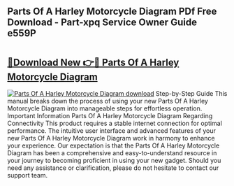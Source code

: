 ## Parts Of A Harley Motorcycle Diagram PDf Free Download - Part-xpq Service Owner Guide e559P

# <h2><a href="http://dfltc5q.blite.top/?on=Parts+Of+A+Harley+Motorcycle+Diagram">🔗Download New 👉🔴 Parts Of A Harley Motorcycle Diagram</a></h2>

[![Parts Of A Harley Motorcycle Diagram download](https://i.imgur.com/lujVjoI.png)](http://dfltc5q.blite.top/?on=Parts+Of+A+Harley+Motorcycle+Diagram)
Step-by-Step Guide This manual breaks down the process of using your new Parts Of A Harley Motorcycle Diagram into manageable steps for effortless operation. Important Information Parts Of A Harley Motorcycle Diagram Regarding Connectivity This product requires a stable internet connection for optimal performance. The intuitive user interface and advanced features of your new Parts Of A Harley Motorcycle Diagram work in harmony to enhance your experience. Our expectation is that the Parts Of A Harley Motorcycle Diagram has been a comprehensive and easy-to-understand resource in your journey to becoming proficient in using your new gadget. Should you need any assistance or clarification, please do not hesitate to contact our support team.
